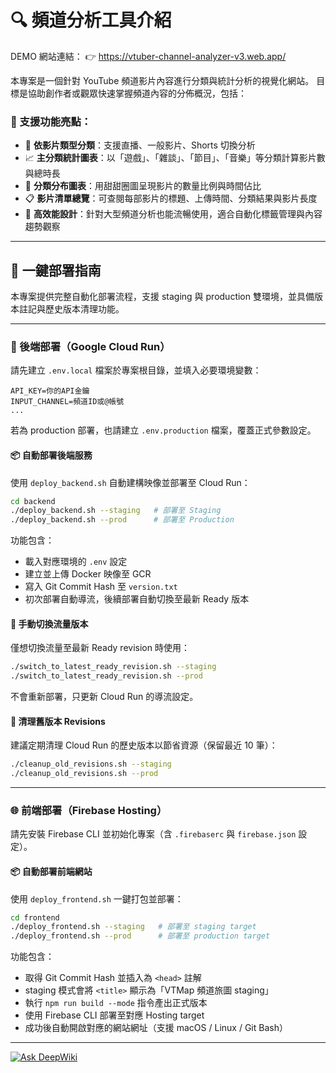 # 🔍 頻道分析工具介紹

DEMO 網站連結：
👉 https://vtuber-channel-analyzer-v3.web.app/

本專案是一個針對 YouTube 頻道影片內容進行分類與統計分析的視覺化網站。
目標是協助創作者或觀眾快速掌握頻道內容的分佈概況，包括：

### 🔹 支援功能亮點：

- 🎥 **依影片類型分類**：支援直播、一般影片、Shorts 切換分析
- 📈 **主分類統計圖表**：以「遊戲」、「雜談」、「節目」、「音樂」等分類計算影片數與總時長
- 🧮 **分類分布圖表**：用甜甜圈圖呈現影片的數量比例與時間佔比
- 📋 **影片清單總覽**：可查閱每部影片的標題、上傳時間、分類結果與影片長度
- 🚀 **高效能設計**：針對大型頻道分析也能流暢使用，適合自動化標籤管理與內容趨勢觀察

---

## 🚀 一鍵部署指南

本專案提供完整自動化部署流程，支援 staging 與 production 雙環境，並具備版本註記與歷史版本清理功能。

---

### 🔧 後端部署（Google Cloud Run）

請先建立 `.env.local` 檔案於專案根目錄，並填入必要環境變數：

```env
API_KEY=你的API金鑰
INPUT_CHANNEL=頻道ID或@帳號
...
```

若為 production 部署，也請建立 `.env.production` 檔案，覆蓋正式參數設定。

#### 📦 自動部署後端服務

使用 `deploy_backend.sh` 自動建構映像並部署至 Cloud Run：

```bash
cd backend
./deploy_backend.sh --staging   # 部署至 Staging
./deploy_backend.sh --prod      # 部署至 Production
```

功能包含：

- 載入對應環境的 `.env` 設定
- 建立並上傳 Docker 映像至 GCR
- 寫入 Git Commit Hash 至 `version.txt`
- 初次部署自動導流，後續部署自動切換至最新 Ready 版本

#### 🔁 手動切換流量版本

僅想切換流量至最新 Ready revision 時使用：

```bash
./switch_to_latest_ready_revision.sh --staging
./switch_to_latest_ready_revision.sh --prod
```

不會重新部署，只更新 Cloud Run 的導流設定。

#### 🧹 清理舊版本 Revisions

建議定期清理 Cloud Run 的歷史版本以節省資源（保留最近 10 筆）：

```bash
./cleanup_old_revisions.sh --staging
./cleanup_old_revisions.sh --prod
```

---

### 🌐 前端部署（Firebase Hosting）

請先安裝 Firebase CLI 並初始化專案（含 `.firebaserc` 與 `firebase.json` 設定）。

#### 📦 自動部署前端網站

使用 `deploy_frontend.sh` 一鍵打包並部署：

```bash
cd frontend
./deploy_frontend.sh --staging   # 部署至 staging target
./deploy_frontend.sh --prod      # 部署至 production target
```

功能包含：

- 取得 Git Commit Hash 並插入為 `<head>` 註解
- staging 模式會將 `<title>` 顯示為「VTMap 頻道旅圖 staging」
- 執行 `npm run build --mode` 指令產出正式版本
- 使用 Firebase CLI 部署至對應 Hosting target
- 成功後自動開啟對應的網站網址（支援 macOS / Linux / Git Bash）

---

[![Ask DeepWiki](https://deepwiki.com/badge.svg)](https://deepwiki.com/WasabiPingKak/youtube-channel-info-fetcher)